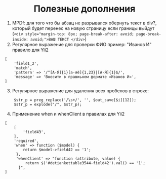 <p align="center">
    <h1 align="center">Полезные дополнения</h1>
</p>

1. MPDf: для того что бы абзац не разрывался обернуть текст в div?, который будет перенес на новую страницу если границы выйдут (```<div style="margin-top: 8px; page-break-after: avoid; page-break-inside: avoid;">ВАШ ТЕКСТ </div>```) 
2. Регулярное выражение для проверки ФИО пример: "Иванов И" правило для Yii2 
```
[
    'field1_2',
    'match',
    'pattern' => '/^[А-Я]{1}[а-яё]{1,23}|[А-Я]{1}$/',
    'message' => 'Внесити в правиьном формате «Иванов И»',
]
```
3. Регулярное выражение для удаления всех пробелов в строке:
```
    $str_p = preg_replace('/\s+/', '', $out_save[$i][12]);
    $str_p = explode("/", $str_p);
```
4. Применение when и whenClient в правилах для Yii2 
```
[
    [
        'field43',
    ],
    'required',
    'when' => function ($model) {
        return $model->field42 == '1';
     },
     'whenClient' => "function (attribute, value) {
         return $('#detiankettable3544-field42').val() == '1';
      }",
]
```
